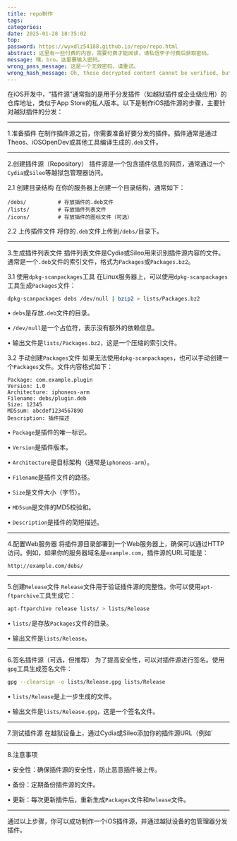 ```yaml
---
title: repo制作
tags: 
categories: 
date: 2025-01-28 18:35:02
top:
password: https://wyxdlz54188.github.io/repo/repo.html
abstract: 这里有一些付费的内容，需要付费才能阅读，请私信李子付费后获取密码。
message: 嘿，bro。这里要输入密码。
wrong_pass_message: 这是一个无效密码，请重试。
wrong_hash_message: Oh, these decrypted content cannot be verified, but you can still have a look.
---
```

在iOS开发中，“插件源”通常指的是用于分发插件（如越狱插件或企业级应用）的仓库地址，类似于App Store的私人版本。以下是制作iOS插件源的步骤，主要针对越狱插件的分发：

---



1.准备插件
在制作插件源之前，你需要准备好要分发的插件。插件通常是通过Theos、iOSOpenDev或其他工具编译生成的`.deb`文件。


---



2.创建插件源（Repository）
插件源是一个包含插件信息的网页，通常通过一个`Cydia`或`Sileo`等越狱包管理器访问。


2.1 创建目录结构
在你的服务器上创建一个目录结构，通常如下：

```
/debs/          # 存放插件的.deb文件
/lists/         # 存放插件列表文件
/icons/         # 存放插件的图标文件（可选）
```



2.2 上传插件文件
将你的`.deb`文件上传到`/debs/`目录下。


---



3.生成插件列表文件
插件列表文件是Cydia或Sileo用来识别插件源内容的文件。通常是一个`.deb`文件的索引文件，格式为`Packages`或`Packages.bz2`。


3.1 使用`dpkg-scanpackages`工具
在Linux服务器上，可以使用`dpkg-scanpackages`工具生成`Packages`文件：

```bash
dpkg-scanpackages debs /dev/null | bzip2 > lists/Packages.bz2
```


• `debs`是存放`.deb`文件的目录。

• `/dev/null`是一个占位符，表示没有额外的依赖信息。

• 输出文件是`lists/Packages.bz2`，这是一个压缩的索引文件。


3.2 手动创建`Packages`文件
如果无法使用`dpkg-scanpackages`，也可以手动创建一个`Packages`文件。文件内容格式如下：

```
Package: com.example.plugin
Version: 1.0
Architecture: iphoneos-arm
Filename: debs/plugin.deb
Size: 12345
MD5sum: abcdef1234567890
Description: 插件描述
```


• `Package`是插件的唯一标识。

• `Version`是插件版本。

• `Architecture`是目标架构（通常是`iphoneos-arm`）。

• `Filename`是插件文件的路径。

• `Size`是文件大小（字节）。

• `MD5sum`是文件的MD5校验和。

• `Description`是插件的简短描述。


---



4.配置Web服务器
将插件源目录部署到一个Web服务器上，确保可以通过HTTP访问。例如，如果你的服务器域名是`example.com`，插件源的URL可能是：

```
http://example.com/debs/
```



---



5.创建`Release`文件
`Release`文件用于验证插件源的完整性。你可以使用`apt-ftparchive`工具生成它：

```bash
apt-ftparchive release lists/ > lists/Release
```


• `lists/`是存放`Packages`文件的目录。

• 输出文件是`lists/Release`。


---



6.签名插件源（可选，但推荐）
为了提高安全性，可以对插件源进行签名。使用`gpg`工具生成签名文件：

```bash
gpg --clearsign -o lists/Release.gpg lists/Release
```


• `lists/Release`是上一步生成的文件。

• 输出文件是`lists/Release.gpg`，这是一个签名文件。


---



7.测试插件源
在越狱设备上，通过Cydia或Sileo添加你的插件源URL（例如`


---



8.注意事项

• 安全性：确保插件源的安全性，防止恶意插件被上传。

• 备份：定期备份插件源的文件。

• 更新：每次更新插件后，重新生成`Packages`文件和`Release`文件。


---


通过以上步骤，你可以成功制作一个iOS插件源，并通过越狱设备的包管理器分发插件。
